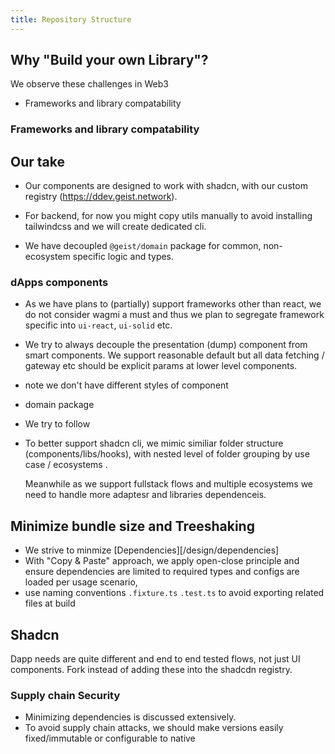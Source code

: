 ```yaml
---
title: Repository Structure
---
```





## Why "Build your own Library"?
 <!-- considerations of some of the [Design principles] -->

We observe these challenges in Web3

- Frameworks and library compatability




### Frameworks and library compatability

 

## Our take

- Our components are designed to work with shadcn, with our custom registry (https://ddev.geist.network).
- For backend, for now you might copy utils manually to avoid installing tailwindcss and we will create dedicated cli.


- We have decoupled `@geist/domain` package for common, non-ecosystem specific logic and types.




### dApps components

  
- As we have plans to (partially) support frameworks other than react, we do not consider wagmi a must and thus we plan to segregate framework specific into `ui-react`, `ui-solid` etc. 

- We try to always decouple the presentation (dump) component from smart components. We support reasonable default but all data fetching / gateway etc should be explicit params at lower level components. 
- note we don't have different styles of component
- domain package
- We try to follow 
- To better support shadcn cli, we mimic similiar folder structure (components/libs/hooks), with nested level of folder grouping by use case / ecosystems .

   Meanwhile as we support fullstack flows and multiple ecosystems we need to handle more adaptesr and libraries dependenceis. 



## Minimize bundle size and Treeshaking 
- We strive to minmize [Dependencies][/design/dependencies]
- With "Copy & Paste" approach, we apply open-close principle and ensure dependencies are limited to required types and configs are loaded per usage scenario, 
- use naming conventions `.fixture.ts` `.test.ts` to avoid exporting related files at build 


## Shadcn

Dapp needs are quite different and end to end tested flows, not just UI components. Fork instead of adding these into the shadcdn registry.




### Supply chain Security
- Minimizing dependencies is discussed extensively.
- To avoid supply chain attacks, we should make versions easily fixed/immutable or configurable to native 

